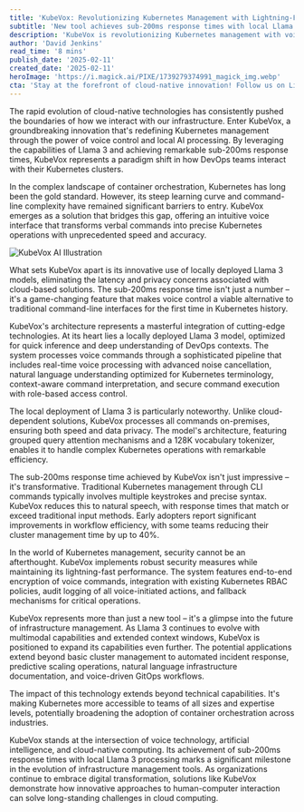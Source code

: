 ```yaml
---
title: 'KubeVox: Revolutionizing Kubernetes Management with Lightning-Fast Voice Control'
subtitle: 'New tool achieves sub-200ms response times with local Llama 3 AI for voice-controlled Kubernetes'
description: 'KubeVox is revolutionizing Kubernetes management with voice control powered by local Llama 3 AI, achieving sub-200ms response times and making container orchestration more accessible than ever. This groundbreaking tool eliminates latency concerns while maintaining robust security, potentially reducing cluster management time by up to 40%.'
author: 'David Jenkins'
read_time: '8 mins'
publish_date: '2025-02-11'
created_date: '2025-02-11'
heroImage: 'https://i.magick.ai/PIXE/1739279374991_magick_img.webp'
cta: 'Stay at the forefront of cloud-native innovation! Follow us on LinkedIn for more insights on revolutionary technologies like KubeVox and the future of Kubernetes management.'
---
```


The rapid evolution of cloud-native technologies has consistently pushed the boundaries of how we interact with our infrastructure. Enter KubeVox, a groundbreaking innovation that's redefining Kubernetes management through the power of voice control and local AI processing. By leveraging the capabilities of Llama 3 and achieving remarkable sub-200ms response times, KubeVox represents a paradigm shift in how DevOps teams interact with their Kubernetes clusters.

In the complex landscape of container orchestration, Kubernetes has long been the gold standard. However, its steep learning curve and command-line complexity have remained significant barriers to entry. KubeVox emerges as a solution that bridges this gap, offering an intuitive voice interface that transforms verbal commands into precise Kubernetes operations with unprecedented speed and accuracy.

![KubeVox AI Illustration](https://i.magick.ai/PIXE/1739279374994_magick_img.webp)

What sets KubeVox apart is its innovative use of locally deployed Llama 3 models, eliminating the latency and privacy concerns associated with cloud-based solutions. The sub-200ms response time isn't just a number – it's a game-changing feature that makes voice control a viable alternative to traditional command-line interfaces for the first time in Kubernetes history.

KubeVox's architecture represents a masterful integration of cutting-edge technologies. At its heart lies a locally deployed Llama 3 model, optimized for quick inference and deep understanding of DevOps contexts. The system processes voice commands through a sophisticated pipeline that includes real-time voice processing with advanced noise cancellation, natural language understanding optimized for Kubernetes terminology, context-aware command interpretation, and secure command execution with role-based access control.

The local deployment of Llama 3 is particularly noteworthy. Unlike cloud-dependent solutions, KubeVox processes all commands on-premises, ensuring both speed and data privacy. The model's architecture, featuring grouped query attention mechanisms and a 128K vocabulary tokenizer, enables it to handle complex Kubernetes operations with remarkable efficiency.

The sub-200ms response time achieved by KubeVox isn't just impressive – it's transformative. Traditional Kubernetes management through CLI commands typically involves multiple keystrokes and precise syntax. KubeVox reduces this to natural speech, with response times that match or exceed traditional input methods. Early adopters report significant improvements in workflow efficiency, with some teams reducing their cluster management time by up to 40%.

In the world of Kubernetes management, security cannot be an afterthought. KubeVox implements robust security measures while maintaining its lightning-fast performance. The system features end-to-end encryption of voice commands, integration with existing Kubernetes RBAC policies, audit logging of all voice-initiated actions, and fallback mechanisms for critical operations.

KubeVox represents more than just a new tool – it's a glimpse into the future of infrastructure management. As Llama 3 continues to evolve with multimodal capabilities and extended context windows, KubeVox is positioned to expand its capabilities even further. The potential applications extend beyond basic cluster management to automated incident response, predictive scaling operations, natural language infrastructure documentation, and voice-driven GitOps workflows.

The impact of this technology extends beyond technical capabilities. It's making Kubernetes more accessible to teams of all sizes and expertise levels, potentially broadening the adoption of container orchestration across industries.

KubeVox stands at the intersection of voice technology, artificial intelligence, and cloud-native computing. Its achievement of sub-200ms response times with local Llama 3 processing marks a significant milestone in the evolution of infrastructure management tools. As organizations continue to embrace digital transformation, solutions like KubeVox demonstrate how innovative approaches to human-computer interaction can solve long-standing challenges in cloud computing.